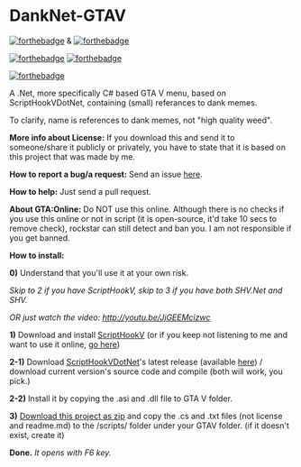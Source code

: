 # DankNet-GTAV
[![forthebadge](http://forthebadge.com/images/badges/built-by-hipsters.svg)](http://forthebadge.com) & [![forthebadge](http://forthebadge.com/images/badges/built-by-developers.svg)](http://forthebadge.com)

[![forthebadge](http://forthebadge.com/images/badges/made-with-crayons.svg)](http://forthebadge.com) [![forthebadge](http://forthebadge.com/images/badges/built-with-swag.svg)](http://forthebadge.com)

[![forthebadge](http://forthebadge.com/images/badges/makes-people-smile.svg)](http://forthebadge.com)

A .Net, more specifically C# based GTA V menu, based on ScriptHookVDotNet, containing (small) referances to dank memes.

To clarify, name is references to dank memes, not "high quality weed".

**More info about License:**
If you download this and send it to someone/share it publicly or privately, you have to state that it is based on this project that was made by me.

**How to report a bug/a request:**
Send an issue [here](https://github.com/ardaozkal/DankNet-GTAV/issues).

**How to help:**
Just send a pull request.

**About GTA:Online:**
Do NOT use this online. Although there is no checks if you use this online or not in script (it is open-source, it'd take 10 secs to remove check), rockstar can still detect and ban you. I am not responsible if you get banned.

**How to install:**

**0)** Understand that you'll use it at your own risk.

*Skip to 2 if you have ScriptHookV, skip to 3 if you have both SHV.Net and SHV.*

*OR just watch the video: http://youtu.be/JjGEEMcizwc*

**1)** Download and install [ScriptHookV](http://www.dev-c.com/gtav/scripthookv/) (or if you keep not listening to me and want to use it online, [go here](http://www.se7ensins.com/forums/threads/gta-online-online-bypass-1-28-mod-menu-mega-thread-info-thread.1318313/))

**2-1)** Download [ScriptHookVDotNet](https://github.com/crosire/scripthookvdotnet)'s latest release (available [here](https://github.com/crosire/scripthookvdotnet/releases)) / download current version's source code and compile (both will work, you pick.)

**2-2)** Install it by copying the .asi and .dll file to GTA V folder.

**3)** [Download this project as zip](https://github.com/ardaozkal/DankNet-GTAV/archive/master.zip) and copy the .cs and .txt files (not license and readme.md) to the /scripts/ folder under your GTAV folder. (if it doesn't exist, create it)

**Done.** *It opens with F6 key.*
